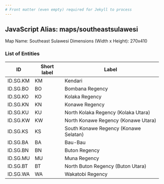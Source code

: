 ```yaml
---
# Front matter (even empty) required for Jekyll to process
---
```


## JavaScript Alias: maps/southeastsulawesi

Map Name: Southeast Sulawesi
Dimensions (Width x Height): 270x410





### List of Entities

ID | Short label | Label
---|---|---|
ID.SG.KM|KM|Kendari
ID.SG.BO|BO|Bombana Regency
ID.SG.KO|KO|Kolaka Regency
ID.SG.KN|KN|Konawe Regency
ID.SG.KU|KU|North Kolaka Regency (Kolaka Utara)
ID.SG.KW|KW|North Konawe Regency (Konawe Utara)
ID.SG.KS|KS|South Konawe Regency (Konawe Selatan)
ID.SG.BA|BA|Bau-Bau
ID.SG.BN|BN|Buton Regency
ID.SG.MU|MU|Muna Regency
ID.SG.BT|BT|North Buton Regency (Buton Utara)
ID.SG.WA|WA|Wakatobi Regency